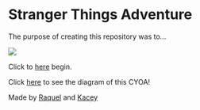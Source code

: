 # Stranger Things Adventure

The purpose of creating this repository was to...

![](logo.png)

Click to [here](start.md) begin.

Click [here](https://docs.google.com/a/hstat.org/drawings/d/1v4urjMRETtMY8tUVkvje3a7LCHmDrAG82NpYO-20g2A/edit?usp=sharing) to see the diagram of this CYOA!

Made by [Raquel](https://github.com/raquelj6437) and [Kacey](https://github.com/kaceym5669)
